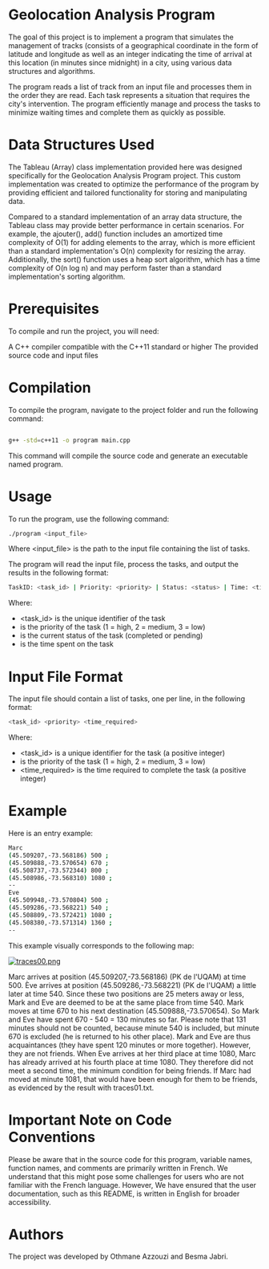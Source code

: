 # Geolocation Analysis Program

The goal of this project is to implement a program that simulates the management of tracks (consists of a geographical coordinate in the form of latitude and longitude as well as an integer indicating the time of arrival at this location (in minutes since midnight) in a city, using various data structures and algorithms.

The program reads a list of track from an input file and processes them in the order they are read. Each task represents a situation that requires the city's intervention. The program efficiently manage and process the tasks to minimize waiting times and complete them as quickly as possible.

# Data Structures Used

The Tableau (Array) class implementation provided here was designed specifically for the Geolocation Analysis Program project. This custom implementation was created to optimize the performance of the program by providing efficient and tailored functionality for storing and manipulating data.

Compared to a standard implementation of an array data structure, the Tableau class may provide better performance in certain scenarios. For example, the ajouter(), add() function includes an amortized time complexity of O(1) for adding elements to the array, which is more efficient than a standard implementation's O(n) complexity for resizing the array. Additionally, the sort() function uses a heap sort algorithm, which has a time complexity of O(n log n) and may perform faster than a standard implementation's sorting algorithm.


# Prerequisites

To compile and run the project, you will need:

A C++ compiler compatible with the C++11 standard or higher
The provided source code and input files

# Compilation

To compile the program, navigate to the project folder and run the following command:

```bash

g++ -std=c++11 -o program main.cpp

```

This command will compile the source code and generate an executable named program.

# Usage

To run the program, use the following command:

```bash
./program <input_file>
```

Where <input_file> is the path to the input file containing the list of tasks.

The program will read the input file, process the tasks, and output the results in the following format:

```bash
TaskID: <task_id> | Priority: <priority> | Status: <status> | Time: <time>
```

Where:

* <task_id> is the unique identifier of the task
* <priority> is the priority of the task (1 = high, 2 = medium, 3 = low)
* <status> is the current status of the task (completed or pending)
* <time> is the time spent on the task

# Input File Format

The input file should contain a list of tasks, one per line, in the following format:


```bash
<task_id> <priority> <time_required>
```
Where:

* <task_id> is a unique identifier for the task (a positive integer)
* <priority> is the priority of the task (1 = high, 2 = medium, 3 = low)
* <time_required> is the time required to complete the task (a positive integer)

# Example
Here is an entry example: 


```bash
Marc
(45.509207,-73.568186) 500 ;
(45.509888,-73.570654) 670 ;
(45.508737,-73.572344) 800 ;
(45.508986,-73.568310) 1080 ;
--
Eve
(45.509948,-73.570804) 500 ;
(45.509286,-73.568221) 540 ;
(45.508809,-73.572421) 1080 ;
(45.508380,-73.571314) 1360 ;
--
```

This example visually corresponds to the following map:

[![traces00.png](https://i.postimg.cc/hGfkc8F6/traces00.png)](https://postimg.cc/HJ1Ztyk9)

Marc arrives at position (45.509207,-73.568186) (PK de l'UQAM) at time 500. Ève arrives at position (45.509286,-73.568221) (PK de l'UQAM) a little later at time 540. Since these two positions are 25 meters away or less, Mark and Eve are deemed to be at the same place from time 540. Mark moves at time 670 to his next destination (45.509888,-73.570654). So Mark and Eve have spent 670 - 540 = 130 minutes so far. Please note that 131 minutes should not be counted, because minute 540 is included, but minute 670 is excluded (he is returned to his other place). Mark and Eve are thus acquaintances (they have spent 120 minutes or more together). However, they are not friends. When Eve arrives at her third place at time 1080, Marc has already arrived at his fourth place at time 1080. They therefore did not meet a second time, the minimum condition for being friends. If Marc had moved at minute 1081, that would have been enough for them to be friends, as evidenced by the result with traces01.txt.

# Important Note on Code Conventions

Please be aware that in the source code for this program, variable names, function names, and comments are primarily written in French. We understand that this might pose some challenges for users who are not familiar with the French language. However, We have ensured that the user documentation, such as this README, is written in English for broader accessibility.

# Authors

The project was developed by Othmane Azzouzi and Besma Jabri.

